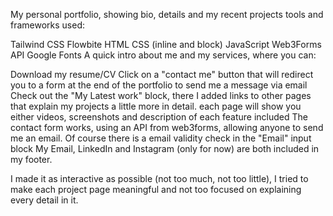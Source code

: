 My personal portfolio, showing bio, details and my recent projects tools and frameworks used:

Tailwind CSS
Flowbite
HTML
CSS (inline and block)
JavaScript
Web3Forms API
Google Fonts
A quick intro about me and my services, where you can:

Download my resume/CV
Click on a "contact me" button that will redirect you to a form at the end of the portfolio to send me a message via email
Check out the "My Latest work" block, there I added links to other pages that explain my projects a little more in detail. each page will show you either videos, screenshots and description of each feature included
The contact form works, using an API from web3forms, allowing anyone to send me an email. Of course there is a email validity check in the "Email" input block My Email, LinkedIn and Instagram (only for now) are both included in my footer.

I made it as interactive as possible (not too much, not too little), I tried to make each project page meaningful and not too focused on explaining every detail in it.
